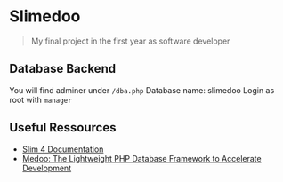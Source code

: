 # Slimedoo

> My final project in the first year as software developer

## Database Backend

You will find adminer under `/dba.php`
Database name: slimedoo
Login as root with `manager`

## Useful Ressources

- [Slim 4 Documentation](https://www.slimframework.com/docs/v4/)
- [Medoo: The Lightweight PHP Database Framework to Accelerate Development](https://medoo.in/)